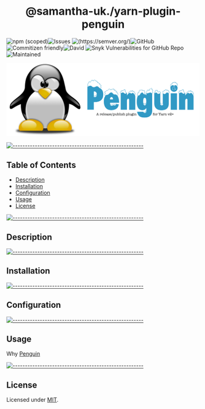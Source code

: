 <!-- ⚠️ This README has been generated from the file(s) "blueprint.md" ⚠️--><h1 align="center">@samantha-uk./yarn-plugin-penguin</h1>
![npm (scoped)](https://img.shields.io/npm/v/pkg.version)![Issues](https://img.shields.io/github/issues/Samantha-uk/one) ![(https://semver.org/)](https://img.shields.io/badge/SemVer-2.0.0-brightgreen)![GitHub](https://img.shields.io/badge/license-MIT-brightgreen) ![Commitizen friendly](https://img.shields.io/badge/commitizen-friendly-brightgreen.svg)![David](https://img.shields.io/david/Samantha-uk/one) ![Snyk Vulnerabilities for GitHub Repo](https://img.shields.io/snyk/vulnerabilities/github/Samantha-uk/one)![Maintained](https://img.shields.io/maintenance/yes/2021)

![penguin logo](penguin%20logo.png)


[![-----------------------------------------------------](https://raw.githubusercontent.com/andreasbm/readme/master/assets/lines/grass.png)](#table-of-contents)

## Table of Contents

* [Description](#description)
* [Installation](#installation)
* [Configuration](#configuration)
* [Usage](#usage)
* [License](#license)


[![-----------------------------------------------------](https://raw.githubusercontent.com/andreasbm/readme/master/assets/lines/grass.png)](#description)

## Description


[![-----------------------------------------------------](https://raw.githubusercontent.com/andreasbm/readme/master/assets/lines/grass.png)](#installation)

## Installation


[![-----------------------------------------------------](https://raw.githubusercontent.com/andreasbm/readme/master/assets/lines/grass.png)](#configuration)

## Configuration


[![-----------------------------------------------------](https://raw.githubusercontent.com/andreasbm/readme/master/assets/lines/grass.png)](#usage)

## Usage

Why [Penguin](https://en.wikipedia.org/wiki/Penguin_Books)



[![-----------------------------------------------------](https://raw.githubusercontent.com/andreasbm/readme/master/assets/lines/grass.png)](#license)

## License
	
Licensed under [MIT](https://opensource.org/licenses/MIT).